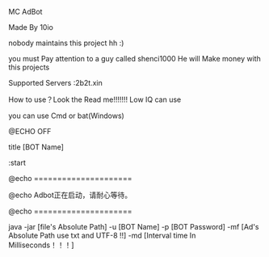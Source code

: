 MC AdBot

Made By 10io

nobody maintains this project hh :)

you must Pay attention to a guy called shenci1000 He will Make money with this projects

Supported Servers :2b2t.xin

How to use？Look the Read me!!!!!!! Low IQ can use

you can use Cmd or bat(Windows)

@ECHO OFF

title [BOT Name] 

:start

@echo =====================

@echo Adbot正在启动，请耐心等待。

@echo =====================


java -jar [file's Absolute Path] -u [BOT Name] -p [BOT Password] -mf [Ad's Absolute Path   use txt and UTF-8 !!]  -md [Interval time In Milliseconds！！！]
